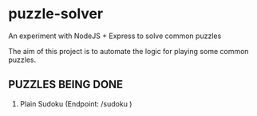 # puzzle-solver
An experiment with NodeJS + Express to solve common puzzles

The aim of this project is to automate the logic for playing some common puzzles.

## PUZZLES BEING DONE
1. Plain Sudoku (Endpoint: /sudoku )
